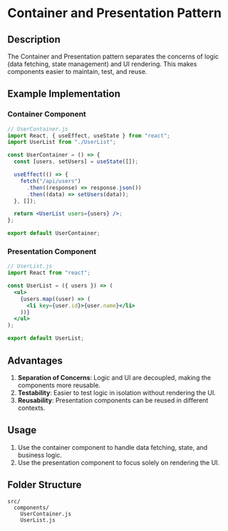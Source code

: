 # Container and Presentation Pattern

## Description

The Container and Presentation pattern separates the concerns of logic (data fetching, state management) and UI rendering. This makes components easier to maintain, test, and reuse.

## Example Implementation

### Container Component

```jsx
// UserContainer.js
import React, { useEffect, useState } from "react";
import UserList from "./UserList";

const UserContainer = () => {
  const [users, setUsers] = useState([]);

  useEffect(() => {
    fetch("/api/users")
      .then((response) => response.json())
      .then((data) => setUsers(data));
  }, []);

  return <UserList users={users} />;
};

export default UserContainer;
```

### Presentation Component

```jsx
// UserList.js
import React from "react";

const UserList = ({ users }) => (
  <ul>
    {users.map((user) => (
      <li key={user.id}>{user.name}</li>
    ))}
  </ul>
);

export default UserList;
```

## Advantages

1. **Separation of Concerns**: Logic and UI are decoupled, making the components more reusable.
2. **Testability**: Easier to test logic in isolation without rendering the UI.
3. **Reusability**: Presentation components can be reused in different contexts.

## Usage

1. Use the container component to handle data fetching, state, and business logic.
2. Use the presentation component to focus solely on rendering the UI.

## Folder Structure

```
src/
  components/
    UserContainer.js
    UserList.js
```
